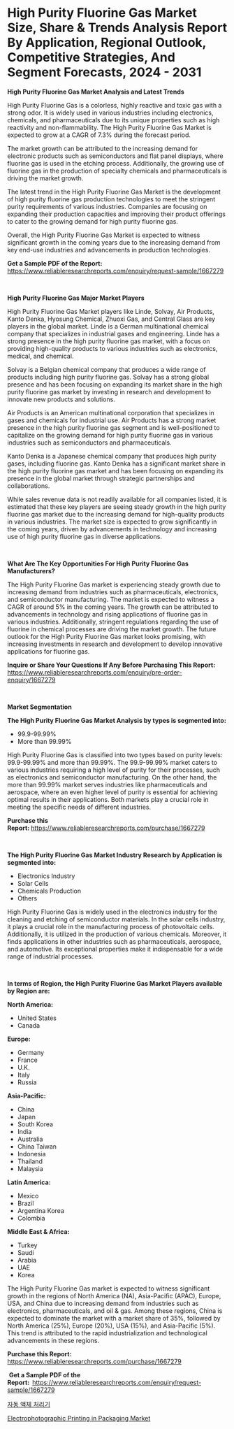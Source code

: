 <p><h1>High Purity Fluorine Gas Market Size, Share & Trends Analysis Report By Application, Regional Outlook, Competitive Strategies, And Segment Forecasts, 2024 - 2031</h1></p><p><strong>High Purity Fluorine Gas Market Analysis and Latest Trends</strong></p>
<p><p>High Purity Fluorine Gas is a colorless, highly reactive and toxic gas with a strong odor. It is widely used in various industries including electronics, chemicals, and pharmaceuticals due to its unique properties such as high reactivity and non-flammability. The High Purity Fluorine Gas Market is expected to grow at a CAGR of 7.3% during the forecast period.</p><p>The market growth can be attributed to the increasing demand for electronic products such as semiconductors and flat panel displays, where fluorine gas is used in the etching process. Additionally, the growing use of fluorine gas in the production of specialty chemicals and pharmaceuticals is driving the market growth.</p><p>The latest trend in the High Purity Fluorine Gas Market is the development of high purity fluorine gas production technologies to meet the stringent purity requirements of various industries. Companies are focusing on expanding their production capacities and improving their product offerings to cater to the growing demand for high purity fluorine gas.</p><p>Overall, the High Purity Fluorine Gas Market is expected to witness significant growth in the coming years due to the increasing demand from key end-use industries and advancements in production technologies.</p></p>
<p><strong>Get a Sample PDF of the Report:&nbsp;</strong> <a href="https://www.reliableresearchreports.com/enquiry/request-sample/1667279">https://www.reliableresearchreports.com/enquiry/request-sample/1667279</a></p>
<p>&nbsp;</p>
<p><strong>High Purity Fluorine Gas Major Market Players</strong></p>
<p><p>High Purity Fluorine Gas Market players like Linde, Solvay, Air Products, Kanto Denka, Hyosung Chemical, Zhuoxi Gas, and Central Glass are key players in the global market. Linde is a German multinational chemical company that specializes in industrial gases and engineering. Linde has a strong presence in the high purity fluorine gas market, with a focus on providing high-quality products to various industries such as electronics, medical, and chemical.</p><p>Solvay is a Belgian chemical company that produces a wide range of products including high purity fluorine gas. Solvay has a strong global presence and has been focusing on expanding its market share in the high purity fluorine gas market by investing in research and development to innovate new products and solutions.</p><p>Air Products is an American multinational corporation that specializes in gases and chemicals for industrial use. Air Products has a strong market presence in the high purity fluorine gas segment and is well-positioned to capitalize on the growing demand for high purity fluorine gas in various industries such as semiconductors and pharmaceuticals.</p><p>Kanto Denka is a Japanese chemical company that produces high purity gases, including fluorine gas. Kanto Denka has a significant market share in the high purity fluorine gas market and has been focusing on expanding its presence in the global market through strategic partnerships and collaborations.</p><p>While sales revenue data is not readily available for all companies listed, it is estimated that these key players are seeing steady growth in the high purity fluorine gas market due to the increasing demand for high-quality products in various industries. The market size is expected to grow significantly in the coming years, driven by advancements in technology and increasing use of high purity fluorine gas in diverse applications.</p></p>
<p>&nbsp;</p>
<p><strong>What Are The Key Opportunities For High Purity Fluorine Gas Manufacturers?</strong></p>
<p><p>The High Purity Fluorine Gas market is experiencing steady growth due to increasing demand from industries such as pharmaceuticals, electronics, and semiconductor manufacturing. The market is expected to witness a CAGR of around 5% in the coming years. The growth can be attributed to advancements in technology and rising applications of fluorine gas in various industries. Additionally, stringent regulations regarding the use of fluorine in chemical processes are driving the market growth. The future outlook for the High Purity Fluorine Gas market looks promising, with increasing investments in research and development to develop innovative applications for fluorine gas.</p></p>
<p><strong>Inquire or Share Your Questions If Any Before Purchasing This Report:</strong> <a href="https://www.reliableresearchreports.com/enquiry/pre-order-enquiry/1667279">https://www.reliableresearchreports.com/enquiry/pre-order-enquiry/1667279</a></p>
<p>&nbsp;</p>
<p><strong>Market Segmentation</strong></p>
<p><strong>The High Purity Fluorine Gas Market Analysis by types is segmented into:</strong></p>
<p><ul><li>99.9-99.99%</li><li>More than 99.99%</li></ul></p>
<p><p>High Purity Fluorine Gas is classified into two types based on purity levels: 99.9-99.99% and more than 99.99%. The 99.9-99.99% market caters to various industries requiring a high level of purity for their processes, such as electronics and semiconductor manufacturing. On the other hand, the more than 99.99% market serves industries like pharmaceuticals and aerospace, where an even higher level of purity is essential for achieving optimal results in their applications. Both markets play a crucial role in meeting the specific needs of different industries.</p></p>
<p><strong>Purchase this Report:&nbsp;</strong><a href="https://www.reliableresearchreports.com/purchase/1667279">https://www.reliableresearchreports.com/purchase/1667279</a></p>
<p>&nbsp;</p>
<p><strong>The High Purity Fluorine Gas Market Industry Research by Application is segmented into:</strong></p>
<p><ul><li>Electronics Industry</li><li>Solar Cells</li><li>Chemicals Production</li><li>Others</li></ul></p>
<p><p>High Purity Fluorine Gas is widely used in the electronics industry for the cleaning and etching of semiconductor materials. In the solar cells industry, it plays a crucial role in the manufacturing process of photovoltaic cells. Additionally, it is utilized in the production of various chemicals. Moreover, it finds applications in other industries such as pharmaceuticals, aerospace, and automotive. Its exceptional properties make it indispensable for a wide range of industrial processes.</p></p>
<p>&nbsp;</p>
<p><strong>In terms of Region, the High Purity Fluorine Gas Market Players available by Region are:</strong></p>
<p>
    <p> <strong> North America: </strong>
        <ul>
            <li>United States</li>
            <li>Canada</li>
        </ul>
        </p> 
    <p> <strong> Europe: </strong>
        <ul>
            <li>Germany</li>
            <li>France</li>
            <li>U.K.</li>
            <li>Italy</li>
            <li>Russia</li>
        </ul>
        </p> 
    <p> <strong> Asia-Pacific: </strong>
        <ul>
            <li>China</li>
            <li>Japan</li>
            <li>South Korea</li>
            <li>India</li>
            <li>Australia</li>
            <li>China Taiwan</li>
            <li>Indonesia</li>
            <li>Thailand</li>
            <li>Malaysia</li>
        </ul>
        </p> 
    <p> <strong> Latin America: </strong>
        <ul>
            <li>Mexico</li>
            <li>Brazil</li>
            <li>Argentina Korea</li>
            <li>Colombia</li>
        </ul>
        </p> 
    <p> <strong> Middle East & Africa: </strong>
        <ul>
            <li>Turkey</li>
            <li>Saudi</li>
            <li>Arabia</li>
            <li>UAE</li>
            <li>Korea</li>
        </ul>
    </p>
    </p>
<p><p>The High Purity Fluorine Gas market is expected to witness significant growth in the regions of North America (NA), Asia-Pacific (APAC), Europe, USA, and China due to increasing demand from industries such as electronics, pharmaceuticals, and oil & gas. Among these regions, China is expected to dominate the market with a market share of 35%, followed by North America (25%), Europe (20%), USA (15%), and Asia-Pacific (5%). This trend is attributed to the rapid industrialization and technological advancements in these regions.</p></p>
<p><strong>Purchase this Report: </strong><a href="https://www.reliableresearchreports.com/purchase/1667279">https://www.reliableresearchreports.com/purchase/1667279</a></p>
<p>&nbsp;<strong>Get a Sample PDF of the Report:&nbsp;&nbsp;</strong><a href="https://www.reliableresearchreports.com/enquiry/request-sample/1667279">https://www.reliableresearchreports.com/enquiry/request-sample/1667279</a></p>
<p><strong></strong></p>
<p><p><a href="https://github.com/laholand/Market-Research-Report-List-3/blob/main/722268122.md">자동 액체 처리기</a></p><p><a href="https://github.com/JameTravis/Market-Research-Report-List-4/blob/main/electrophotographic-printing-in-packaging-market.md">Electrophotographic Printing in Packaging Market</a></p></p>